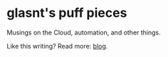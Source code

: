 # glasnt's puff pieces

Musings on the Cloud, automation, and other things. 

Like this writing? Read more: [blog](https://glasnt.com/blog). 

<!-- index start -->
<!-- index ends -->